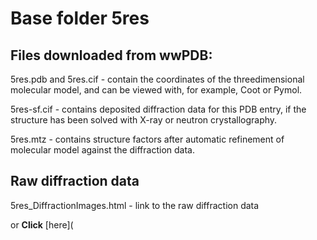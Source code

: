 # Base folder 5res

## Files downloaded from wwPDB:

5res.pdb and 5res.cif - contain the coordinates of the threedimensional molecular model, and can be viewed with, for example, Coot or Pymol.

5res-sf.cif - contains deposited diffraction data for this PDB entry, if the structure has been solved with X-ray or neutron crystallography.

5res.mtz - contains structure factors after automatic refinement of molecular model against the diffraction data.

## Raw diffraction data

5res_DiffractionImages.html - link to the raw diffraction data 

or **Click** [here](  <body>
      <script type="text/javascript">
    window.location.href = "https://zenodo.org/record/3730982) 

## Data Summary
|   | Resolution | Completeness| I/$\boldsymbol{\sigma}$ |
|---|-------------:|----------------:|--------------:|
|   |1.65|98.0  %|<img width=50/>6.000|

|   | **R-work**| **R-free**   
|---|-------------:|----------------:|           
||0.1810|0.2260|

|   |**MolProbity<br>score**| **Ramachandran<br>outliers** 
|---|-------------:|----------------:|
||1.27|0.33 %|

## Other relevant links 
**PDBe**:  https://www.ebi.ac.uk/pdbe/entry/pdb/5res
 
**PDBr**: https://www.rcsb.org/structure/5res 

